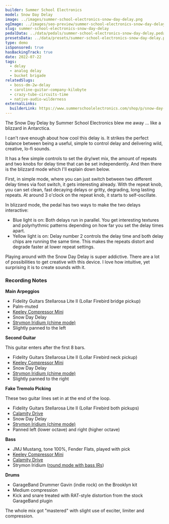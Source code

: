 ```yaml
---
builder: Summer School Electronics
model: Snow Day Delay
image: ../images/summer-school-electronics-snow-day-delay.png
ogImage: ../images/seo-preview/summer-school-electronics-snow-day-delay.jpeg
slug: summer-school-electronics-snow-day-delay
pedalData: ../data/pedals/summer-school-electronics-snow-day-delay.pedal.json
presetsData: ../data/presets/summer-school-electronics-snow-day-delay.presets.json
type: demo
isSponsored: true
hasBackingTrack: true
date: 2022-07-22
tags:
  - delay
  - analog delay
  - bucket brigade
relatedSlugs:
  - boss-dm-2w-delay
  - caroline-guitar-company-kilobyte
  - crazy-tube-circuits-time
  - native-audio-wilderness
externalLinks:
  builderLink: https://www.summerschoolelectronics.com/shop/p/snow-day-delay
---
```


The Snow Day Delay by Summer School Electronics blew me away ... like a blizzard in Antarctica.

I can't rave enough about how cool this delay is. It strikes the perfect balance between being a useful, simple to control delay and delivering wild, creative, lo-fi sounds.

It has a few simple controls to set the dry/wet mix, the amount of repeats and two knobs for delay time that can be set independently. And then there is the blizzard mode which I'll explain down below.

First, in simple mode, where you can just switch between two different delay times via foot switch, it gets interesting already. With the repeat knob, you can set clean, fast decaying delays or gritty, degrading, long lasting repeats. At around 3 o'clock on the repeat knob, it starts to self-oscillate.

In blizzard mode, the pedal has two ways to make the two delays interactive:

- Blue light is on: Both delays run in parallel. You get interesting textures and polyrhythmic patterns depending on how far you set the delay times apart.
- Yellow light is on: Delay number 2 controls the delay time and both delay chips are running the same time. This makes the repeats distort and degrade faster at lower repeat settings.

Playing around with the Snow Day Delay is super addictive. There are a lot of possibilities to get creative with this device. I love how intuitive, yet surprising it is to create sounds with it.

### Recording Notes

**Main Arpeggios**

- Fidelity Guitars Stellarosa Lite II (Lollar Firebird bridge pickup)
- Palm-muted
- [Keeley Compressor Mini](/demos/keeley-electronics-compressor-mini)
- Snow Day Delay
- [Strymon Iridium (chime mode)](/demos/strymon-iridium)
- Slightly panned to the left

**Second Guitar**

This guitar enters after the first 8 bars.

- Fidelity Guitars Stellarosa Lite II (Lollar Firebird neck pickup)
- [Keeley Compressor Mini](/demos/keeley-electronics-compressor-mini)
- Snow Day Delay
- [Strymon Iridium (chime mode)](/demos/strymon-iridium)
- Slightly panned to the right

**Fake Tremolo Picking**

These two guitar lines set in at the end of the loop.

- Fidelity Guitars Stellarosa Lite II (Lollar Firebird both pickups)
- [Calamity Drive](/demos/plain-speak-calamity-drive)
- Snow Day Delay
- [Strymon Iridium (chime mode)](/demos/strymon-iridium)
- Panned left (lower octave) and right (higher octave)

**Bass**

- JMJ Mustang, tone 100%, Fender Flats, played with pick
- [Keeley Compressor Mini](/demos/keeley-electronics-compressor-mini)
- [Calamity Drive](/demos/plain-speak-calamity-drive)
- Strymon Iridium ([round mode with bass IRs](/posts/strymon-iridium-bass-ownhammer-ir/))

**Drums**

- GarageBand Drummer Gavin (indie rock) on the Brooklyn kit
- Medium compression
- Kick and snare treated with RAT-style distortion from the stock GarageBand plugin

The whole mix got "mastered" with slight use of exciter, limiter and compression.
